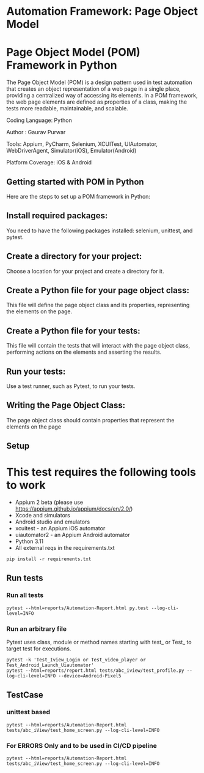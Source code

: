 # Automation Framework: Page Object Model

# Page Object Model (POM) Framework in Python
The Page Object Model (POM) is a design pattern used in test automation that creates an object representation of a web page in a single place, providing a centralized way of accessing its elements. In a POM framework, the web page elements are defined as properties of a class, making the tests more readable, maintainable, and scalable.


 Coding Language: Python

 Author : Gaurav Purwar

 Tools: Appium, PyCharm, Selenium, XCUITest, UIAutomator, WebDriverAgent, Simulator(iOS), Emulator(Android)

 Platform Coverage: iOS & Android 



## Getting started with POM in Python
Here are the steps to set up a POM framework in Python:

## Install required packages:
You need to have the following packages installed: selenium, unittest, and pytest.

## Create a directory for your project: 
Choose a location for your project and create a directory for it.

## Create a Python file for your page object class: 
This file will define the page object class and its properties, representing the elements on the page.

## Create a Python file for your tests: 
This file will contain the tests that will interact with the page object class, performing actions on the elements and asserting the results.

## Run your tests: 
Use a test runner, such as Pytest, to run your tests.

## Writing the Page Object Class:
The page object class should contain properties that represent the elements on the page
## Setup

# This test requires the following tools to work
- Appium 2 beta (please use https://appium.github.io/appium/docs/en/2.0/)
- Xcode and simulators 
- Android studio and emulators
- xcuitest - an Appium iOS automator
- uiautomator2 - an Appium Android automator
- Python 3.11 
- All external reqs in the requirements.txt

```
pip install -r requirements.txt
```

## Run tests
### Run all tests
```
pytest --html=reports/Automation-Report.html py.test --log-cli-level=INFO
```

### Run an arbitrary file
Pytest uses class, module or method names starting with test_ or Test_ to target test for executions.

```
pytest -k 'Test_Iview_Login or Test_video_player or Test_Android_Launch_Uiautomator'
pytest --html=reports/report.html tests/abc_iview/test_profile.py --log-cli-level=INFO --device=Android-Pixel5
```

## TestCase
### unittest based
```
pytest --html=reports/Automation-Report.html tests/abc_iView/test_home_screen.py --log-cli-level=INFO
```
### For ERRORS Only and to be used in CI/CD pipeline
```
pytest --html=reports/Automation-Report.html tests/abc_iView/test_home_screen.py --log-cli-level=INFO
```


